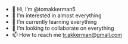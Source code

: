 - 👋 Hi, I’m @tomakkerman5
- 👀 I’m interested in almost everything 
- 🌱 I’m currently learning everything 
- 💞️ I’m looking to collaborate on everything 
- 📫 How to reach me tr.akkerman@gmail.com

<!---
tomakkerman5/tomakkerman5 is a ✨ special ✨ repository because its `README.md` (this file) appears on your GitHub profile.
You can click the Preview link to take a look at your changes.
--->
